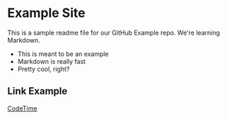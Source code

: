 # Example Site

This is a sample readme file for our GitHub Example repo. We're learning Markdown.
* This is meant to be an example
* Markdown is really fast
* Pretty cool, right?

## Link Example

[CodeTime](https://codetime.io/)